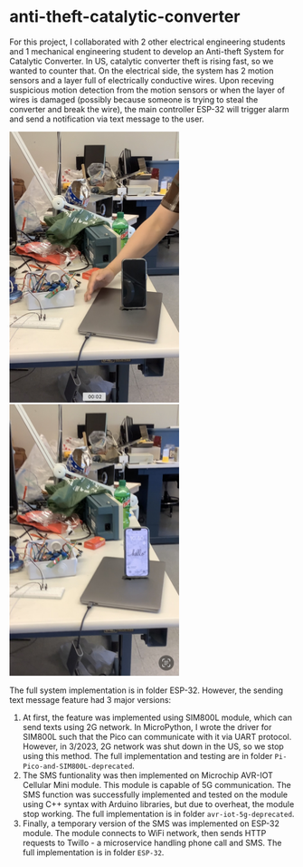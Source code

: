 # anti-theft-catalytic-converter

For this project, I collaborated with 2 other electrical engineering students and 1 mechanical engineering student to develop an Anti-theft System for Catalytic Converter. In US, catalytic converter theft is rising fast, so we wanted to counter that. On the electrical side, the system has 2 motion sensors and a layer full of electrically conductive wires. Upon receving suspicious motion detection from the motion sensors or when the layer of wires is damaged (possibly because someone is trying to steal the converter and break the wire), the main controller ESP-32 will trigger alarm and send a notification via text message to the user. 

<img alt="sms trigger by motion" src="photos/PhoneSMS-trigger-by-motion.jpg" width = 300>
<img alt="sms activate" src = "photos/PhoneSMS-activate.jpg" width = 300>

The full system implementation is in folder ESP-32. However, the sending text message feature had 3 major versions:

1. At first, the feature was implemented using SIM800L module, which can send texts using 2G network. In MicroPython, I wrote the driver for SIM800L such that the Pico can communicate with it via UART protocol. However, in 3/2023, 2G network was shut down in the US, so we stop using this method. The full implementation and testing are in folder `Pi-Pico-and-SIM800L-deprecated`. 
2. The SMS funtionality was then implemented on Microchip AVR-IOT Cellular Mini module. This module is capable of 5G communication. The SMS function was successfully implemented and tested on the module using C++ syntax with Arduino libraries, but due to overheat, the module stop working. The full implementation is in folder `avr-iot-5g-deprecated`.
3. Finally, a temporary version of the SMS was implemented on ESP-32 module. The module connects to WiFi network, then sends HTTP requests to Twillo - a microservice handling phone call and SMS. The full implementation is in folder `ESP-32`.
